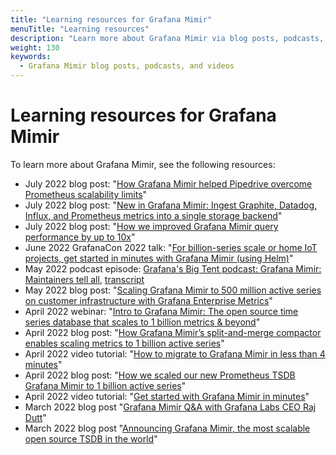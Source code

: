 ```yaml
---
title: "Learning resources for Grafana Mimir"
menuTitle: "Learning resources"
description: "Learn more about Grafana Mimir via blog posts, podcasts, and videos."
weight: 130
keywords:
  - Grafana Mimir blog posts, podcasts, and videos
---
```


# Learning resources for Grafana Mimir

To learn more about Grafana Mimir, see the following resources:

- July 2022 blog post: "[How Grafana Mimir helped Pipedrive overcome Prometheus scalability limits](/blog/2022/07/28/how-grafana-mimir-helped-pipedrive-overcome-prometheus-scalability-limits/)"
- July 2022 blog post: "[New in Grafana Mimir: Ingest Graphite, Datadog, Influx, and Prometheus metrics into a single storage backend](/blog/2022/07/25/new-in-grafana-mimir-ingest-graphite-datadog-influx-and-prometheus-metrics-into-a-single-storage-backend/)"
- July 2022 blog post: "[How we improved Grafana Mimir query performance by up to 10x](/blog/2022/07/20/how-we-improved-grafana-mimir-query-performance-by-up-to-10x/)"
- June 2022 GrafanaCon 2022 talk: "[For billion-series scale or home IoT projects, get started in minutes with Grafana Mimir (using Helm)](/go/grafanaconline/2022/grafana-mimir-migrate-your-metrics-in-minutes/)"
- May 2022 podcast episode: [Grafana's Big Tent podcast: Grafana Mimir: Maintainers tell all](https://bigtent.fm/4), [transcript](/blog/2022/05/03/grafana-mimir-maintainers-tell-all/)
- May 2022 blog post: "[Scaling Grafana Mimir to 500 million active series on customer infrastructure with Grafana Enterprise Metrics](/blog/2022/05/24/scaling-grafana-mimir-to-500-million-active-series-on-customer-infrastructure-with-grafana-enterprise-metrics/)"
- April 2022 webinar: "[Intro to Grafana Mimir: The open source time series database that scales to 1 billion metrics & beyond](/go/webinar/intro-to-grafana-mimir/)"
- April 2022 blog post: "[How Grafana Mimir’s split-and-merge compactor enables scaling metrics to 1 billion active series](/blog/2022/04/19/how-grafana-mimirs-split-and-merge-compactor-enables-scaling-metrics-to-1-billion-active-series/)"
- April 2022 video tutorial: "[How to migrate to Grafana Mimir in less than 4 minutes](/blog/2022/04/25/video-how-to-migrate-to-grafana-mimir-in-less-than-4-minutes/)"
- April 2022 blog post: "[How we scaled our new Prometheus TSDB Grafana Mimir to 1 billion active series](/blog/2022/04/08/how-we-scaled-our-new-prometheus-tsdb-grafana-mimir-to-1-billion-active-series/)"
- April 2022 video tutorial: "[Get started with Grafana Mimir in minutes](/blog/2022/04/15/video-get-started-with-grafana-mimir-in-minutes/)"
- March 2022 blog post "[Grafana Mimir Q&A with Grafana Labs CEO Raj Dutt](/blog/2022/03/30/qa-with-our-ceo-about-grafana-mimir/)"
- March 2022 blog post "[Announcing Grafana Mimir, the most scalable open source TSDB in the world](/blog/2022/03/30/announcing-grafana-mimir/)"
